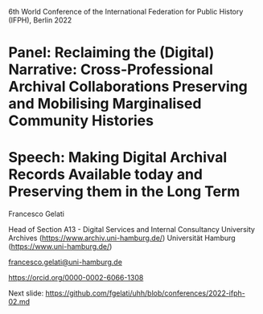 6th World Conference of the International Federation for Public History (IFPH), Berlin 2022
# Panel: Reclaiming the (Digital) Narrative: Cross-Professional Archival Collaborations Preserving and Mobilising Marginalised Community Histories 
# Speech: Making Digital Archival Records Available today and Preserving them in the Long Term 
Francesco Gelati

Head of Section A13 - Digital Services and Internal Consultancy
University Archives (https://www.archiv.uni-hamburg.de/)
Universität Hamburg (https://www.uni-hamburg.de/)

francesco.gelati@uni-hamburg.de

https://orcid.org/0000-0002-6066-1308

Next slide: https://github.com/fgelati/uhh/blob/conferences/2022-ifph-02.md
